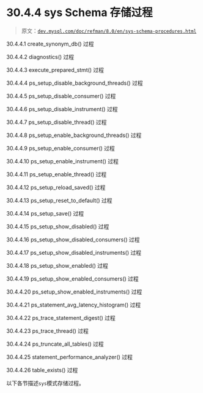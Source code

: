 # 30.4.4 sys Schema 存储过程

> 原文：[`dev.mysql.com/doc/refman/8.0/en/sys-schema-procedures.html`](https://dev.mysql.com/doc/refman/8.0/en/sys-schema-procedures.html)

30.4.4.1 create_synonym_db() 过程

30.4.4.2 diagnostics() 过程

30.4.4.3 execute_prepared_stmt() 过程

30.4.4.4 ps_setup_disable_background_threads() 过程

30.4.4.5 ps_setup_disable_consumer() 过程

30.4.4.6 ps_setup_disable_instrument() 过程

30.4.4.7 ps_setup_disable_thread() 过程

30.4.4.8 ps_setup_enable_background_threads() 过程

30.4.4.9 ps_setup_enable_consumer() 过程

30.4.4.10 ps_setup_enable_instrument() 过程

30.4.4.11 ps_setup_enable_thread() 过程

30.4.4.12 ps_setup_reload_saved() 过程

30.4.4.13 ps_setup_reset_to_default() 过程

30.4.4.14 ps_setup_save() 过程

30.4.4.15 ps_setup_show_disabled() 过程

30.4.4.16 ps_setup_show_disabled_consumers() 过程

30.4.4.17 ps_setup_show_disabled_instruments() 过程

30.4.4.18 ps_setup_show_enabled() 过程

30.4.4.19 ps_setup_show_enabled_consumers() 过程

30.4.4.20 ps_setup_show_enabled_instruments() 过程

30.4.4.21 ps_statement_avg_latency_histogram() 过程

30.4.4.22 ps_trace_statement_digest() 过程

30.4.4.23 ps_trace_thread() 过程

30.4.4.24 ps_truncate_all_tables() 过程

30.4.4.25 statement_performance_analyzer() 过程

30.4.4.26 table_exists() 过程

以下各节描述`sys`模式存储过程。
